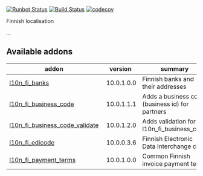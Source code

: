 [![Runbot Status](https://runbot.odoo-community.org/runbot/badge/flat/178/10.0.svg)](https://runbot.odoo-community.org/runbot/repo/github-com-oca-l10n-finland-178)
[![Build Status](https://travis-ci.org/OCA/l10n-finland.svg?branch=10.0)](https://travis-ci.org/OCA/l10n-finland)
[![codecov](https://codecov.io/gh/OCA/l10n-finland/branch/10.0/graph/badge.svg)](https://codecov.io/gh/OCA/l10n-finland)

Finnish localisation

...

[//]: # (addons)

Available addons
----------------
addon | version | summary
--- | --- | ---
[l10n_fi_banks](l10n_fi_banks/) | 10.0.1.0.0 | Finnish banks and their addresses
[l10n_fi_business_code](l10n_fi_business_code/) | 10.0.1.1.1 | Adds a business code (business id) for partners
[l10n_fi_business_code_validate](l10n_fi_business_code_validate/) | 10.0.1.2.0 | Adds validation for l10n_fi_business_code
[l10n_fi_edicode](l10n_fi_edicode/) | 10.0.0.3.6 | Finnish Electronic Data Interchange code
[l10n_fi_payment_terms](l10n_fi_payment_terms/) | 10.0.1.0.0 | Common Finnish invoice payment terms
